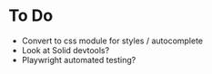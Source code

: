 # To Do

- Convert to css module for styles / autocomplete
- Look at Solid devtools?
- Playwright automated testing?
